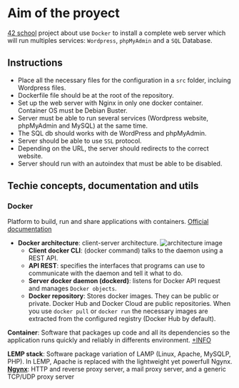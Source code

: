 # Aim of the proyect
[42 school][1] project about use `Docker` to install a complete web server which will run multiples services: `Wordpress`, `phpMyAdmin` and a `SQL` Database.

## Instructions
- Place all the necessary files for the configuration in a `src` folder, incluing Wordpress files.
- Dockerfile file should be at the root of the repository.
- Set up the web server with Nginx in only one docker container. Container OS must be Debian Buster.
- Server must be able to run several services (Wordpress website, phpMyAdmin and MySQL) at the same time.
- The SQL db should works with de WordPress and phpMyAdmin.
- Server should be able to use `SSL` protocol.
- Depending on the URL, the server should redirects to the correct website.
- Server should run with an autoindex that must be able to be disabled.

## Techie concepts, documentation and utils
### **Docker** 
Platform to build, run and share applications with containers. 
[Official documentation][2]
* **Docker architecture**: client-server architecture.
![architecture image](https://www.imaginaformacion.com/wp-content/uploads/2018/11/img10-768x401.png)
    * **Client docker CLI**: (docker command) talks to the daemon using a REST API.
    * **API REST**: specifies the interfaces that programs can use to communicate with the daemon and tell it what to do.
    * **Server docker daemon (dockerd)**: listens for Docker API request and manages `Docker objects`.
    * **Docker repository**: Stores docker images. They can be public or private. Docker Hub and Docker Cloud are public repositories. When you use `docker pull` or `docker run` the necessary images are extracted from the configured registry (Docker Hub by default).

**Container**: Software that packages up code and all its dependencies so the application runs quickly and reliably in differents environment. [+INFO][3]

**LEMP stack**: Software package  variation of LAMP (Linux, Apache, MySQLP, PHP). In LEMP, Apache is replaced with the lightweight yet powerfull Ngynx.
**[Ngynx][4]**: HTTP and reverse proxy server, a mail proxy server, and a generic TCP/UDP proxy server

[1]: https://www.42madrid.com/
[2]: https://docs.docker.com/
[3]: https://www.docker.com/resources/what-container
[4]: http://nginx.org/en/
